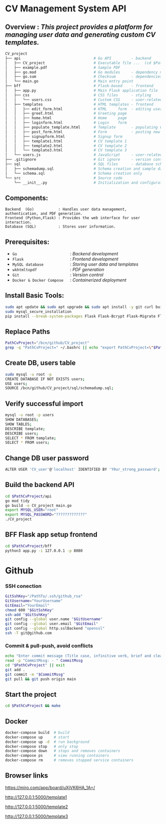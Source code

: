 # CV Management System API

## Overview : _This project provides a platform for managing user data and generating custom CV templates._

```sh
CV_project
├── api                                 # Go API         - backend
│   ├── CV_project                      # Executable file ...  (cd $PathCvProject/api && go build -o CV_project main.go)
│   ├── example.pdf                     # Sample PDF
│   ├── go.mod                          # Go modules     - dependency management
│   ├── go.sum                          # Checksum       - dependencies
│   └── main.go                         # Main entry point
├── bff                                 # Flask-based    - frontend
│   ├── app.py                          # Main Flask application file
│   ├── css                             # CSS files      - styling
│   │   └── users.css                   # Custom CSS     - user-related pages
│   ├── templates                       # HTML templates - frontend
│   │   ├── edit_form.html              # HTML     form  - editing user data
│   │   ├── greet.html                  # Greeting page
│   │   ├── home.html                   # Home     page
│   │   ├── loginform.html              # Login    form
│   │   ├── populate_template.html      # Template       - populating CVs
│   │   ├── post_form.html              # Form           - posting new content
│   │   ├── signupform.html             # Signup form
│   │   ├── template1.html              # CV template 1
│   │   ├── template2.html              # CV template 2
│   │   └── template3.html              # CV template 3
│   └── users.js                        # JavaScript     - user-related functionality
├── .gitignore                          # Git ignore     - version control
├── sql                                 # SQL files      - database schema
│   ├── schemadump.sql                  # Schema creation and sample data
│   └── schema.sql                      # Schema creation only
└── src                                 # Source code
    └── __init__.py                     # Initialization and configuration
```

## Components:

    Backend  (Go)           : Handles user data management, authentication, and PDF generation.
    Frontend (Python,Flask) : Provides the web interface for user interaction.
    Database (SQL)          : Stores user information.

## Prerequisites:

- `Go                        `: _Backend development_
- `Flask                     `: _Frontend development_
- `MySQL database            `: _Storing user data and templates_
- `wkhtmltopdf               `: _PDF generation_
- `Git                       `: _Version control_
- `Docker & Docker Compose   `: _Containerized deployment_

## Install Basic Tools:

```sh
sudo apt update && sudo apt upgrade && sudo apt install -y git curl build-essential golang-go python3 python3-pip wkhtmltopdf docker.io docker-compose selinux-utils curl mysql-server
sudo mysql_secure_installation
pip install --break-system-packages Flask Flask-Bcrypt Flask-Migrate Flask-SQLAlchemy
```

## Replace Paths

```sh
PathCvProject="/bcn/github/CV_project"
grep -q "PathCvProject=" ~/.bashrc || echo "export PathCvProject=\"$PathCvProject\"                                         # Set path to CV project." >> ~/.bashrc && source ~/.bashrc
```

## Create DB, users table

```sh
sudo mysql -u root -p
CREATE DATABASE IF NOT EXISTS users;
USE users;
SOURCE /bcn/github/CV_project/sql/schemadump.sql;
```

## Verify successful import

```sh
mysql -u root -p users
SHOW DATABASES;
SHOW TABLES;
DESCRIBE template;
DESCRIBE users;
SELECT * FROM template;
SELECT * FROM users;
```

## Change DB user password

```sh
ALTER USER 'CV_user'@'localhost' IDENTIFIED BY 'Y0ur_strong_password';
```

## Build the backend API

```sh
cd $PathCvProject/api
go mod tidy
go build -o CV_project main.go
export MYSQL_USER="root"
export MYSQL_PASSWORD="?????????????"
./CV_project
```

## BFF Flask app setup frontend

```sh
cd $PathCvProject/bff
python3 app.py -i 127.0.0.1 -p 8080
```

# Github

### SSH conection

```sh
GitSshKey="/PathTo/.ssh/github_rsa"
GitUsername="YourUsername"
GitEmail="YourEmail"
chmod 600 "$GitSshKey"
ssh-add "$GitSshKey"
git config --global user.name "$GitUsername"
git config --global user.email "$GitEmail"
git config --global http.sslBackend "openssl"
ssh -T git@github.com
```

### Commit & pull-push, avoid conflicts

```sh
echo "Enter commit message (Title case, infinitive verb, brief and clear summary of changes):"
read -p "CommitMssg: - " CommitMssg
cd "$PathCvProject" || exit
git add .
git commit -m "$CommitMssg"
git pull && git push origin main
```

## Start the project

```sh
cd $PathCvProject && make
```

## Docker

```sh
docker-compose build  # build
docker-compose up     # start
docker-compose up -d  # run background
docker-compose stop   # only stop
docker-compose down   # stops and removes containers
docker-compose ps     # view running containers
docker-compose rm     # removes stopped service containers
```

## Browser links

https://miro.com/app/board/uXjVK6HA_1A=/

http://127.0.0.1:5000/template1

http://127.0.0.1:5000/template2

http://127.0.0.1:5000/template3
